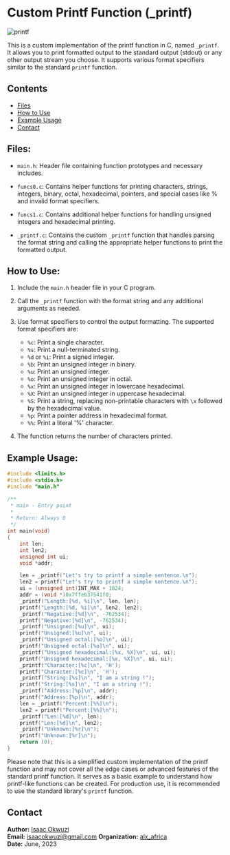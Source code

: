 # Custom Printf Function (_printf)

![printf](https://cdn.hashnode.com/res/hashnode/image/upload/v1669568174223/gJoaXPx9k.jpg?w=1600&h=840&fit=crop&crop=entropy&auto=compress,format&format=webp )

This is a custom implementation of the printf function in C, named `_printf`. It allows you to print formatted output to the standard output (stdout) or any other output stream you choose. It supports various format specifiers similar to the standard `printf` function.

## Contents
- [Files](#files)
- [How to Use](#how-to-use)
- [Example Usage](#example-usage)
- [Contact](#contact)


## Files:

- `main.h`: Header file containing function prototypes and necessary includes.

- `funcs0.c`: Contains helper functions for printing characters, strings, integers, binary, octal, hexadecimal, pointers, and special cases like % and invalid format specifiers.

- `funcs1.c`: Contains additional helper functions for handling unsigned integers and hexadecimal printing.

- `_printf.c`: Contains the custom `_printf` function that handles parsing the format string and calling the appropriate helper functions to print the formatted output.

## How to Use:

1. Include the `main.h` header file in your C program.

2. Call the `_printf` function with the format string and any additional arguments as needed.

3. Use format specifiers to control the output formatting. The supported format specifiers are:

   - `%c`: Print a single character.
   - `%s`: Print a null-terminated string.
   - `%d` or `%i`: Print a signed integer.
   - `%b`: Print an unsigned integer in binary.
   - `%u`: Print an unsigned integer.
   - `%o`: Print an unsigned integer in octal.
   - `%x`: Print an unsigned integer in lowercase hexadecimal.
   - `%X`: Print an unsigned integer in uppercase hexadecimal.
   - `%S`: Print a string, replacing non-printable characters with `\x` followed by the hexadecimal value.
   - `%p`: Print a pointer address in hexadecimal format.
   - `%%`: Print a literal '%' character.

4. The function returns the number of characters printed.

## Example Usage:

```c
#include <limits.h>
#include <stdio.h>
#include "main.h"

/**
 * main - Entry point
 *
 * Return: Always 0
 */
int main(void)
{
    int len;
    int len2;
    unsigned int ui;
    void *addr;

    len = _printf("Let's try to printf a simple sentence.\n");
    len2 = printf("Let's try to printf a simple sentence.\n");
    ui = (unsigned int)INT_MAX + 1024;
    addr = (void *)0x7ffe637541f0;
    _printf("Length:[%d, %i]\n", len, len);
    printf("Length:[%d, %i]\n", len2, len2);
    _printf("Negative:[%d]\n", -762534);
    printf("Negative:[%d]\n", -762534);
    _printf("Unsigned:[%u]\n", ui);
    printf("Unsigned:[%u]\n", ui);
    _printf("Unsigned octal:[%o]\n", ui);
    printf("Unsigned octal:[%o]\n", ui);
    _printf("Unsigned hexadecimal:[%x, %X]\n", ui, ui);
    printf("Unsigned hexadecimal:[%x, %X]\n", ui, ui);
    _printf("Character:[%c]\n", 'H');
    printf("Character:[%c]\n", 'H');
    _printf("String:[%s]\n", "I am a string !");
    printf("String:[%s]\n", "I am a string !");
    _printf("Address:[%p]\n", addr);
    printf("Address:[%p]\n", addr);
    len = _printf("Percent:[%%]\n");
    len2 = printf("Percent:[%%]\n");
    _printf("Len:[%d]\n", len);
    printf("Len:[%d]\n", len2);
    _printf("Unknown:[%r]\n");
    printf("Unknown:[%r]\n");
    return (0);
}
```

Please note that this is a simplified custom implementation of the printf function and may not cover all the edge cases or advanced features of the standard printf function. It serves as a basic example to understand how printf-like functions can be created. For production use, it is recommended to use the standard library's `printf` function.

## Contact 

**Author:** [Isaac Okwuzi](https://github.com/ebuka1017) <br>
**Email:** [isaacokwuzi@gmail.com](mailto:isaacokwuzi@gmail.com)
**Organization:** [alx_africa](https://alx_africa.com) <br>
**Date:** June, 2023
